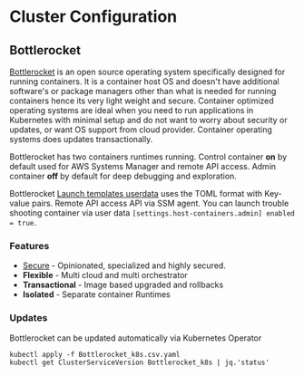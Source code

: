 # Cluster Configuration

## Bottlerocket

[Bottlerocket](https://aws.amazon.com/bottlerocket/) is an open source operating system specifically designed for running containers.  It is a container host OS and doesn't have additional software's or package managers other than what is needed for running containers hence its very light weight and secure. Container optimized operating systems are ideal when you need to run applications in Kubernetes  with minimal setup and do not want to worry about security or updates, or want OS support from  cloud provider. Container operating systems does updates transactionally.

Bottlerocket has two containers runtimes running. Control container **on** by default used for AWS Systems Manager and remote API access. Admin container **off** by default for deep debugging and exploration.

Bottlerocket [Launch templates userdata](modules/launch-templates/templates/bottlerocket-userdata.sh.tpl) uses the TOML format with Key-value pairs. Remote API access API via SSM agent. You can launch trouble shooting container via user data `[settings.host-containers.admin] enabled = true`.

### Features
* [Secure](https://github.com/bottlerocket-os/bottlerocket/blob/develop/SECURITY_FEATURES.md) - Opinionated, specialized and highly secured.
* **Flexible** - Multi cloud and multi orchestrator
* **Transactional** -  Image based upgraded and rollbacks
* **Isolated** - Separate container Runtimes

### Updates

Bottlerocket can be updated automatically via Kubernetes  Operator

```shell script
kubectl apply -f Bottlerocket_k8s.csv.yaml
kubectl get ClusterServiceVersion Bottlerocket_k8s | jq.'status'
```
